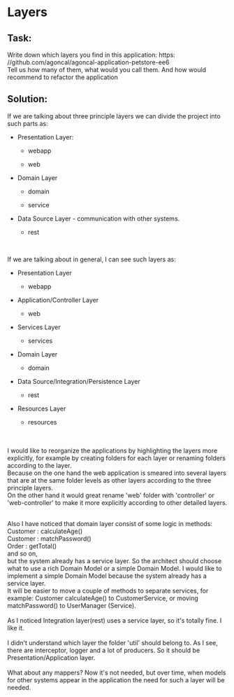 # Layers
## Task:
Write down which layers you find in this application: https: //github.com/agoncal/agoncal-application-petstore-ee6
<br/>
Tell us how many of them, what would you call them. And how would recommend to refactor the application

## Solution:
If we are talking about three principle layers we can divide the project into such parts as:
<br/>
- Presentation Layer:    

    - webapp

    - web

- Domain Layer 

    - domain

    - service

- Data Source Layer - communication with other systems.

    - rest

<br/>

If we are talking about in general, I can see such layers as:

- Presentation Layer

    - webapp

- Application/Controller Layer 

    - web

- Services Layer

    - services

- Domain Layer

    - domain

- Data Source/Integration/Persistence Layer

    - rest

- Resources Layer

    - resources

<br/>
<br/>
I would like to reorganize the applications by highlighting the layers more explicitly, for example by creating folders for each layer or renaming folders according to the layer. 
<br/>
Because on the one hand the web application is smeared into several layers that are at the same folder levels as other layers according to the three principle layers.
<br/>
On the other hand it would great rename 'web' folder with 'controller' or 'web-controller' to make it more explicitly according to other detailed layers.

<br/>
<br/>

Also I have noticed that domain layer consist of some logic in methods: 
<br/>
Customer : calculateAge()
<br/>
Customer : matchPassword()
<br/>
Order : getTotal() 
<br/>
and so on,
<br/>
but the system already has a service layer. So the architect should choose what to use a rich Domain Model or a simple Domain Model. I would like to implement a simple Domain Model because the system already has a service layer.
<br/>
It will be easier to move a couple of methods to separate services, for example: Customer calculateAge() to CustomerService, or moving matchPassword() to UserManager (Service).
<br/>
<br/>
As I noticed Integration layer(rest) uses a service layer, so it's totally fine. I like it.
<br/>
<br/>
I didn't understand which layer the folder 'util' should belong to. As I see, there are interceptor, logger and a lot of producers. So it should be Presentation/Application layer.
<br/>
<br/>
What about any mappers? Now it's not needed, but over time, when models for other systems appear in the application the need for such a layer will be needed.